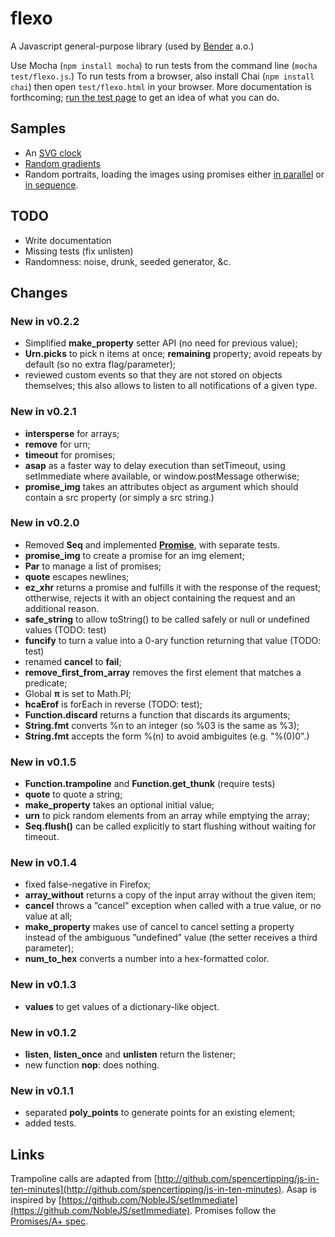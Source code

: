 flexo
=====

A Javascript general-purpose library (used by
[Bender](http://bender.igel.co.jp/) a.o.)

Use Mocha (`npm install mocha`) to run tests from the command line (`mocha
test/flexo.js`.) To run tests from a browser, also install Chai (`npm install
chai`) then open `test/flexo.html` in your browser. More documentation is
forthcoming; [run the test page](http://romulusetrem.us/flexo/test/flexo.html)
to get an idea of what you can do.


## Samples

* An [SVG clock](http://www.romulusetrem.us/flexo/samples/clock.svg)
* [Random gradients](http://www.romulusetrem.us/flexo/samples/gradients.svg)
* Random portraits, loading the images using promises either [in parallel](http://www.romulusetrem.us/flexo/samples/portraits.html) or [in sequence](http://www.romulusetrem.us/flexo/samples/portraits.html?par=false).

## TODO

* Write documentation
* Missing tests (fix unlisten)
* Randomness: noise, drunk, seeded generator, &c.


## Changes

### New in v0.2.2

* Simplified **make_property** setter API (no need for previous value);
* **Urn.picks** to pick n items at once; **remaining** property; avoid repeats
  by default (so no extra flag/parameter);
* reviewed custom events so that they are not stored on objects themselves;
  this also allows to listen to all notifications of a given type.

### New in v0.2.1

* **intersperse** for arrays;
* **remove** for urn;
* **timeout** for promises;
* **asap** as a faster way to delay execution than setTimeout, using
  setImmediate where available, or window.postMessage otherwise;
* **promise_img** takes an attributes object as argument which should contain a
  src property (or simply a src string.)

### New in v0.2.0

* Removed **Seq** and implemented [**Promise**](http://promises-aplus.github.io/promises-spec/), with separate tests.
* **promise_img** to create a promise for an img element;
* **Par** to manage a list of promises;
* **quote** escapes newlines;
* **ez_xhr** returns a promise and fulfills it with the response of the request;
  ottherwise, rejects it with an object containing the request and an additional
  reason.
* **safe_string** to allow toString() to be called safely or null or undefined
  values (TODO: test)
* **funcify** to turn a value into a 0-ary function returning that value (TODO:
  test)
* renamed **cancel** to **fail**;
* **remove_first_from_array** removes the first element that matches a
  predicate;
* Global **π** is set to Math.PI;
* **hcaErof** is forEach in reverse (TODO: test);
* **Function.discard** returns a function that discards its arguments;
* **String.fmt** converts %n to an integer (so %03 is the same as %3);
* **String.fmt** accepts the form %(n) to avoid ambiguites (e.g. "%(0)0".)

### New in v0.1.5

* **Function.trampoline** and **Function.get_thunk** (require tests)
* **quote** to quote a string;
* **make_property** takes an optional initial value;
* **urn** to pick random elements from an array while emptying the array;
* **Seq.flush()** can be called explicitly to start flushing without waiting for
  timeout.

### New in v0.1.4

* fixed false-negative in Firefox;
* **array_without** returns a copy of the input array without the given item;
* **cancel** throws a ”cancel” exception when called with a true value, or no
  value at all;
* **make_property** makes use of cancel to cancel setting a property instead of
  the ambiguous ”undefined” value (the setter receives a third parameter);
* **num_to_hex** converts a number into a hex-formatted color.

### New in v0.1.3

* **values** to get values of a dictionary-like object.

### New in v0.1.2

* **listen**, **listen_once** and **unlisten** return the listener;
* new function **nop**: does nothing.

### New in v0.1.1

* separated **poly_points** to generate points for an existing element;
* added tests.


## Links

Trampoline calls are adapted from 
[http://github.com/spencertipping/js-in-ten-minutes](http://github.com/spencertipping/js-in-ten-minutes).
Asap is inspired by [https://github.com/NobleJS/setImmediate](https://github.com/NobleJS/setImmediate).
Promises follow the [Promises/A+ spec](http://promises-aplus.github.io/promises-spec/).
